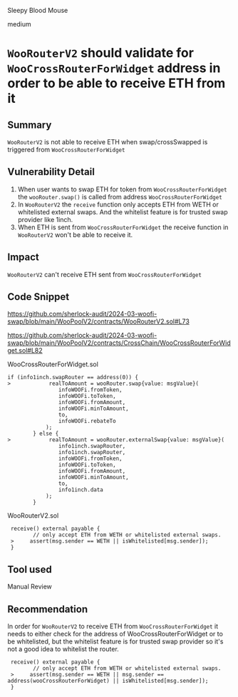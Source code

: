 Sleepy Blood Mouse

medium

# `WooRouterV2` should validate for `WooCrossRouterForWidget` address in order to be able to receive ETH from it

## Summary
`WooRouterV2` is not able to receive ETH when swap/crossSwapped is triggered from `WooCrossRouterForWidget`

## Vulnerability Detail
1. When user wants to swap ETH for token from `WooCrossRouterForWidget` the `wooRouter.swap()` is called from address `WooCrossRouterForWidget` 
2. In `WooRouterV2` the `receive` function only accepts ETH from WETH or whitelisted external swaps. And the whitelist feature is for trusted swap provider like 1inch. 
3. When ETH is sent from `WooCrossRouterForWidget` the receive function in `WooRouterV2` won't be able to receive it. 

## Impact
`WooRouterV2` can't receive ETH sent from `WooCrossRouterForWidget`

## Code Snippet
https://github.com/sherlock-audit/2024-03-woofi-swap/blob/main/WooPoolV2/contracts/WooRouterV2.sol#L73

https://github.com/sherlock-audit/2024-03-woofi-swap/blob/main/WooPoolV2/contracts/CrossChain/WooCrossRouterForWidget.sol#L82

WooCrossRouterForWidget.sol

```solidity
if (info1inch.swapRouter == address(0)) {
>            realToAmount = wooRouter.swap{value: msgValue}(
                infoWOOFi.fromToken,
                infoWOOFi.toToken,
                infoWOOFi.fromAmount,
                infoWOOFi.minToAmount,
                to,
                infoWOOFi.rebateTo
            );
        } else {
>            realToAmount = wooRouter.externalSwap{value: msgValue}(
                info1inch.swapRouter,
                info1inch.swapRouter,
                infoWOOFi.fromToken,
                infoWOOFi.toToken,
                infoWOOFi.fromAmount,
                infoWOOFi.minToAmount,
                to,
                info1inch.data
            );
        }
```

WooRouterV2.sol
```solidity
 receive() external payable {
        // only accept ETH from WETH or whitelisted external swaps.
 >     assert(msg.sender == WETH || isWhitelisted[msg.sender]);
 }
```

## Tool used

Manual Review

## Recommendation
In order for `WooRouterV2` to receive ETH from `WooCrossRouterForWidget` it needs to either check for the address of WooCrossRouterForWidget or to be whitelisted, but the whitelist feature is for trusted swap provider so it's not a good idea to whitelist the router.

```solidity
 receive() external payable {
        // only accept ETH from WETH or whitelisted external swaps.
 >     assert(msg.sender == WETH || msg.sender == address(wooCrossRouterForWidget) || isWhitelisted[msg.sender]);
 }
```
